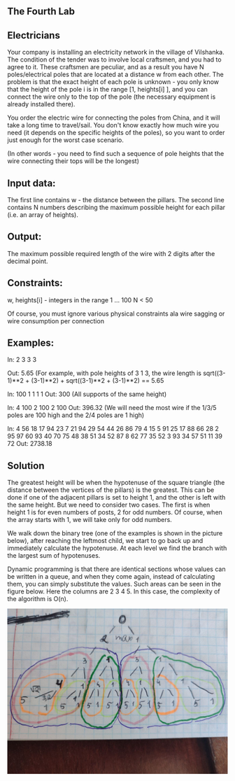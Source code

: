 ## The Fourth Lab 


## Electricians

Your company is installing an electricity network in the village of Vilshanka.  The condition of the tender was to involve local craftsmen, and you had to agree to it.  These craftsmen are peculiar, and as a result you have N poles/electrical poles that are located at a distance w from each other.  The problem is that the exact height of each pole is unknown - you only know that the height of the pole i is in the range [1, heights[i] ], and you can connect the wire only to the top of the pole (the necessary equipment is already installed there).

You order the electric wire for connecting the poles from China, and it will take a long time to travel/sail.	  You don't know exactly how much wire you need (it depends on the specific heights of the poles), so you want to order just enough for the worst case scenario.

(In other words - you need to find such a sequence of pole heights that the wire connecting their tops will be the longest)


## Input data:

The first line contains w - the distance between the pillars. The second line contains N numbers describing the maximum possible height for each pillar (i.e. an array of heights).


## Output:

The maximum possible required length of the wire with 2 digits after the decimal point.


## Constraints:

w, heights[i] - integers in the range 1 ... 100
N < 50

Of course, you must ignore various physical constraints ala wire sagging or wire consumption per connection


## Examples:
In:
2
3 3 3

Out:
5.65
(For example, with pole heights of 3 1 3, the wire length is sqrt((3-1)**2 + (3-1)**2) + sqrt((3-1)**2 + (3-1)**2) == 5.65

In:
100
1 1 1 1
Out:
300
(All supports of the same height)

In:
4
100 2 100 2 100
Out:
396.32
(We will need the most wire if the 1/3/5 poles are 100 high and the 2/4 poles are 1 high)

In:
4
56 18 17 94 23 7 21 94 29 54 44 26 86 79 4 15 5 91 25 17 88 66 28 2 95 97 60 93 40 70 75 48 38 51 34 52 87 8 62 77 35 52 3 93 34 57 51 11 39 72
Out:
2738.18


## Solution

The greatest height will be when the hypotenuse of the square triangle (the distance between the vertices of the pillars) is the greatest. This can be done if one of the adjacent pillars is set to height 1, and the other is left with the same height. But we need to consider two cases. The first is when height 1 is for even numbers of posts, 2 for odd numbers. Of course, when the array starts with 1, we will take only for odd numbers.

We walk down the binary tree (one of the examples is shown in the picture below), after reaching the leftmost child, we start to go back up and immediately calculate the hypotenuse. At each level we find the branch with the largest sum of hypotenuses.

Dynamic programming is that there are identical sections whose values can be written in a queue, and when they come again, instead of calculating them, you can simply substitute the values.
Such areas can be seen in the figure below. 
Here the columns are 2 3 4 5. 
In this case, the complexity of the algorithm is O(n).

![Diagram](/Lab4/assets/Diagram.jpg)





